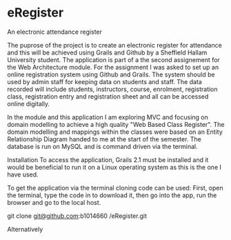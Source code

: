 eRegister
=========

An electronic attendance register 

The puprose of the project is to create an electronic register for attendance and this will be achieved using Grails and
Github by a Sheffield Hallam University student. The application is part of a the second assignement for the Web
Architecture module. For the assignment I was asked to set up an online registration system using Github and Grails. 
The system should be used by admin staff for keeping data on students and staff.  The data recorded will include 
students, instructors, course, enrolment, registration class, registration entry and registration sheet and all can 
be accessed online digitally. 

In the module and this application I am exploring MVC and focusing on domain modelling to achieve a high quality 
"Web Based Class Register". The domain modelling and mappings within the classes were based on an Entity Relationship
Diagram handed to me at the start of the semester. The database is run on MySQL and is command driven via the terminal. 

Installation
To access the application, Grails 2.1 must be installed and it would be beneficial to run it on a Linux operating system
as this is the one I have used.

To get the application via the terminal cloning code can be used: 
First, open the terminal, type the code in to download it, then go into the app, run the browser and go to the local host. 

git clone git@github.com:b1014660 /eRegister.git

Alternatively 





